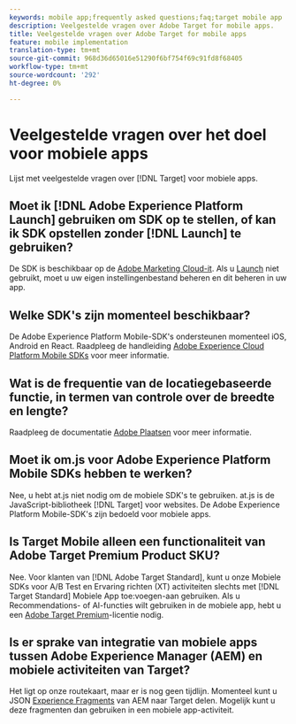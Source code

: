 ```yaml
---
keywords: mobile app;frequently asked questions;faq;target mobile app
description: Veelgestelde vragen over Adobe Target for mobile apps.
title: Veelgestelde vragen over Adobe Target for mobile apps
feature: mobile implementation
translation-type: tm+mt
source-git-commit: 968d36d65016e51290f6bf754f69c91fd8f68405
workflow-type: tm+mt
source-wordcount: '292'
ht-degree: 0%

---
```



# Veelgestelde vragen over het doel voor mobiele apps

Lijst met veelgestelde vragen over [!DNL Target] voor mobiele apps.

## Moet ik [!DNL Adobe Experience Platform Launch] gebruiken om SDK op te stellen, of kan ik SDK opstellen zonder [!DNL Launch] te gebruiken?

De SDK is beschikbaar op de [Adobe Marketing Cloud-it](https://github.com/Adobe-Marketing-Cloud/acp-sdks/). Als u [Launch](https://experienceleague.adobe.com/docs/launch/using/overview.html) niet gebruikt, moet u uw eigen instellingenbestand beheren en dit beheren in uw app.

## Welke SDK&#39;s zijn momenteel beschikbaar?

De Adobe Experience Platform Mobile-SDK&#39;s ondersteunen momenteel iOS, Android en React. Raadpleeg de handleiding [Adobe Experience Cloud Platform Mobile SDKs](https://aep-sdks.gitbook.io/docs/) voor meer informatie.

## Wat is de frequentie van de locatiegebaseerde functie, in termen van controle over de breedte en lengte?

Raadpleeg de documentatie [Adobe Plaatsen](https://placesdocs.com/places-services-by-adobe-documentation/) voor meer informatie.

## Moet ik om.js voor Adobe Experience Platform Mobile SDKs hebben te werken?

Nee, u hebt at.js niet nodig om de mobiele SDK&#39;s te gebruiken. at.js is de JavaScript-bibliotheek [!DNL Target] voor websites. De Adobe Experience Platform Mobile-SDK&#39;s zijn bedoeld voor mobiele apps.

## Is Target Mobile alleen een functionaliteit van Adobe Target Premium Product SKU?

Nee. Voor klanten van [!DNL Adobe Target Standard], kunt u onze Mobiele SDKs voor A/B Test en Ervaring richten (XT) activiteiten slechts met [!DNL Target Standard] Mobiele App toe:voegen-aan gebruiken. Als u Recommendations- of AI-functies wilt gebruiken in de mobiele app, hebt u een [Adobe Target Premium](/help/c-intro/intro.md#premium)-licentie nodig.

## Is er sprake van integratie van mobiele apps tussen Adobe Experience Manager (AEM) en mobiele activiteiten van Target?

Het ligt op onze routekaart, maar er is nog geen tijdlijn. Momenteel kunt u JSON [Experience Fragments](/help/c-experiences/c-manage-content/aem-experience-fragments.md) van AEM naar Target delen. Mogelijk kunt u deze fragmenten dan gebruiken in een mobiele app-activiteit.

